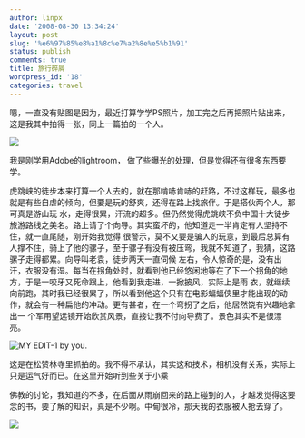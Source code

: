 ```yaml
---
author: linpx
date: '2008-08-30 13:34:24'
layout: post
slug: '%e6%97%85%e8%a1%8c%e7%a2%8e%e5%b1%91'
status: publish
comments: true
title: 旅行碎屑
wordpress_id: '18'
categories: travel
---
```


嗯，一直没有贴图是因为，最近打算学学PS照片，加工完之后再把照片贴出来，这是我其中拍得一张，同上一篇拍的一个人。

![](http://farm4.static.flickr.com/3109/2807009521_5662f8e9bb.jpg)

我是刚学用Adobe的lightroom， 做了些曝光的处理，但是觉得还有很多东西要学。

虎跳峡的徒步本来打算一个人去的，就在那啃哧肯哧的赶路，不过这样玩，最多也就是有些自虐的倾向，但要是玩的舒爽，还得在路上找旅伴。于是搭伙两个人，那可真是游山玩
水，走得很累，汗流的超多。但仍然觉得虎跳峡不负中国十大徒步旅游路线之美名。路上请了个向导。其实蛮坏的，他知道走一半肯定有人坚持不住，就一直尾随，刚开始我觉得
很警示，莫不又要是骗人的玩意，到最后总算有人撑不住，骑上了他的骡子，至于骡子有没有被压弯，我就不知道了，我猜，这路骡子走得都累。向导叫老袁，徒步两天一直伺候
左右，令人惊奇的是，没有出汗，衣服没有湿。每当在拐角处时，就看到他已经悠闲地等在了下一个拐角的地方，于是一咬牙又死命跟上，他看到我走进，一掀披风，实际上是雨
衣，就继续向前跑，其时我已经很累了，所以看到他这个只有在电影蝙蝠侠里才能出现的动作，就会有一种扁他的冲动。更有甚者，在一个弯拐了之后，他居然饶有兴趣地拿出一
个军用望远镜开始欣赏风景，直接让我不付向导费了。景色其实不是很漂亮。

![MY EDIT-1 by
you.](http://farm4.static.flickr.com/3058/2811188700_434a7ea3d6.jpg?v=0)


这是在松赞林寺里抓拍的。我不得不承认，其实这和技术，相机没有关系，实际上只是运气好而已。在这里开始听到些关于小乘

佛教的讨论，我知道的不多，在后面从雨崩回来的路上碰到的人，才越发觉得这要念的书，要了解的知识，真是不少啊。中甸很冷，那天我的衣服被人抢去穿了。

![](http://farm3.static.flickr.com/2143/2810352633_08fec73d17.jpg)



